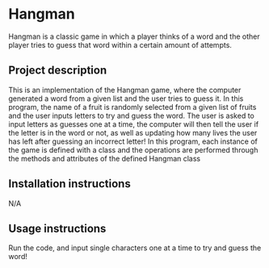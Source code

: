 # Hangman
Hangman is a classic game in which a player thinks of a word and the other player tries to guess that word within a certain amount of attempts.

## Project description
This is an implementation of the Hangman game, where the computer generated a word from a given list and the user 
tries to guess it. 
In this program, the name of a fruit is randomly selected from a given list of fruits and the user inputs letters to 
try and guess the word.
The user is asked to input letters as guesses one at a time, the computer will then tell the user if the letter is in 
the word or not, as well as updating how many lives the user has left after guessing an incorrect letter!
In this program, each instance of the game is defined with a class and the operations are performed through the methods 
and attributes of the defined Hangman class 

## Installation instructions
N/A

## Usage instructions 
Run the code, and input single characters one at a time to try and guess the word!




 

